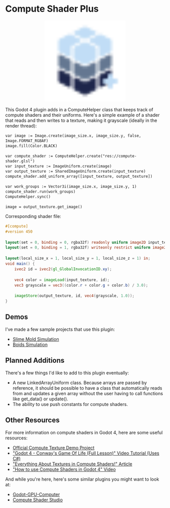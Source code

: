 # Compute Shader Plus

<p align="center">
	<img src="icon.svg" width="256">
</p>

This Godot 4 plugin adds in a ComputeHelper class that keeps track of compute shaders and their uniforms.
Here's a simple example of a shader that reads and then writes to a texture, making it grayscale (ideally in the render thread):

```gdscript
var image := Image.create(image_size.x, image_size.y, false, Image.FORMAT_RGBAF)
image.fill(Color.BLACK)

var compute_shader := ComputeHelper.create("res://compute-shader.glsl")
var input_texture := ImageUniform.create(image)
var output_texture := SharedImageUniform.create(input_texture)
compute_shader.add_uniform_array([input_texture, output_texture])

var work_groups := Vector3i(image_size.x, image_size.y, 1)
compute_shader.run(work_groups)
ComputeHelper.sync()

image = output_texture.get_image()
```
Corresponding shader file:
```glsl
#[compute]
#version 450

layout(set = 0, binding = 0, rgba32f) readonly uniform image2D input_texture;
layout(set = 0, binding = 1, rgba32f) writeonly restrict uniform image2D output_texture;

layout(local_size_x = 1, local_size_y = 1, local_size_z = 1) in;
void main() {
	ivec2 id = ivec2(gl_GlobalInvocationID.xy);
	
	vec4 color = imageLoad(input_texture, id);
	vec3 grayscale = vec3((color.r + color.g + color.b) / 3.0);
	
	imageStore(output_texture, id, vec4(grayscale, 1.0));
}
```
## Demos

I've made a few sample projects that use this plugin:
- [Slime Mold Simulation](https://github.com/DevPoodle/compute-helper-demo)
- [Boids Simulation](https://github.com/DevPoodle/godot-boids)

## Planned Additions

There's a few things I'd like to add to this plugin eventually:

- A new LinkedArrayUniform class. Because arrays are passed by reference, it should be possible to have a class that automatically reads from and updates a given array without the user having to call functions like get_data() or update().
- The ability to use push constants for compute shaders.

## Other Resources

For more information on compute shaders in Godot 4, here are some useful resources:

- [Official Compute Texture Demo Project](https://github.com/godotengine/godot-demo-projects/tree/master/compute/texture)
- ["Godot 4 - Conway's Game Of Life (Full Lesson)" Video Tutorial (Uses C#)](https://www.youtube.com/watch?v=VQhi2w1E0iU)
- ["Everything About Textures in Compute Shaders!" Article](https://nekotoarts.github.io/teaching/compute-shader-textures)
- ["How to use Compute Shaders in Godot 4" Video](https://www.youtube.com/watch?v=5CKvGYqagyI)

And while you're here, here's some similar plugins you might want to look at:

- [Godot-GPU-Computer](https://github.com/PGComai/Godot-GPU-Computer)
- [Compute Shader Studio](https://github.com/pascal-ballet/ComputeShaderStudio)
